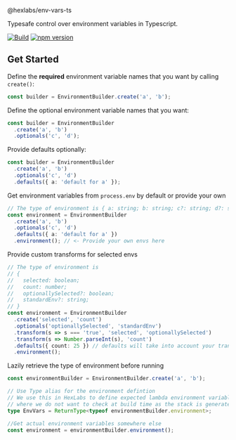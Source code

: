 @hexlabs/env-vars-ts

Typesafe control over environment variables in Typescript.

[![Build](https://github.com/hexlabsio/env-vars-ts/actions/workflows/build.yml/badge.svg?branch=master)](https://github.com/hexlabsio/env-vars-ts/actions/workflows/build.yml)
[![npm version](https://badge.fury.io/js/%40hexlabs%2Fenv-vars-ts.svg)](https://badge.fury.io/js/%40hexlabs%2Fenv-vars-ts)

## Get Started

Define the **required** environment variable names that you want by calling `create()`: 

```typescript
const builder = EnvironmentBuilder.create('a', 'b');
```

Define the optional environment variable names that you want:

```typescript
const builder = EnvironmentBuilder
  .create('a', 'b')
  .optionals('c', 'd');
```

Provide defaults optionally:

```typescript
const builder = EnvironmentBuilder
  .create('a', 'b')
  .optionals('c', 'd')
  .defaults({ a: 'default for a' });
```

Get environment variables from `process.env` by default or provide your own

```typescript
// The type of environment is { a: string; b: string; c?: string; d?: string }
const environment = EnvironmentBuilder
  .create('a', 'b')
  .optionals('c', 'd')
  .defaults({ a: 'default for a' })
  .environment(); // <- Provide your own envs here
```

Provide custom transforms for selected envs

```typescript
// The type of environment is 
// {
//   selected: boolean;
//   count: number;
//   optionallySelected?: boolean;
//   standardEnv?: string;
// }
const environment = EnvironmentBuilder
  .create('selected', 'count')
  .optionals('optionallySelected', 'standardEnv')
  .transform(s => s === 'true', 'selected', 'optionallySelected')
  .transform(s => Number.parseInt(s), 'count')
  .defaults({ count: 25 }) // defaults will take into account your transforms notice this is a number and not a string.
  .environment();
```

Lazily retrieve the type of environment before running 
```typescript
const environmentBuilder = EnvironmentBuilder.create('a', 'b');

// Use Type alias for the environment defintion 
// We use this in HexLabs to define expected lambda environment variables when creating CloudFormation stacks
// where we do not want to check at build time as the stack is generated form TypeScript.
type EnvVars = ReturnType<typeof environmentBuilder.environment>;

//Get actual environment variables somewhere else
const environment = environmentBuilder.environment();
```

